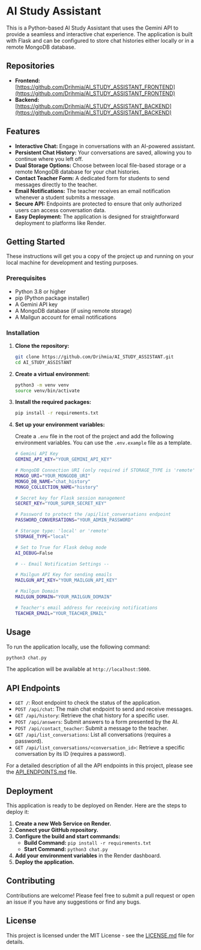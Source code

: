 # AI Study Assistant

This is a Python-based AI Study Assistant that uses the Gemini API to provide a seamless and interactive chat experience. The application is built with Flask and can be configured to store chat histories either locally or in a remote MongoDB database.

## Repositories

*   **Frontend:** [https://github.com/Drihmia/AI_STUDY_ASSISTANT_FRONTEND](https://github.com/Drihmia/AI_STUDY_ASSISTANT_FRONTEND)
*   **Backend:** [https://github.com/Drihmia/AI_STUDY_ASSISTANT_BACKEND](https://github.com/Drihmia/AI_STUDY_ASSISTANT_BACKEND)

## Features

*   **Interactive Chat:** Engage in conversations with an AI-powered assistant.
*   **Persistent Chat History:** Your conversations are saved, allowing you to continue where you left off.
*   **Dual Storage Options:** Choose between local file-based storage or a remote MongoDB database for your chat histories.
*   **Contact Teacher Form:** A dedicated form for students to send messages directly to the teacher.
*   **Email Notifications:** The teacher receives an email notification whenever a student submits a message.
*   **Secure API:** Endpoints are protected to ensure that only authorized users can access conversation data.
*   **Easy Deployment:** The application is designed for straightforward deployment to platforms like Render.

## Getting Started

These instructions will get you a copy of the project up and running on your local machine for development and testing purposes.

### Prerequisites

*   Python 3.8 or higher
*   pip (Python package installer)
*   A Gemini API key
*   A MongoDB database (if using remote storage)
*   A Mailgun account for email notifications

### Installation

1.  **Clone the repository:**

    ```bash
    git clone https://github.com/Drihmia/AI_STUDY_ASSISTANT.git
    cd AI_STUDY_ASSISTANT
    ```

2.  **Create a virtual environment:**

    ```bash
    python3 -m venv venv
    source venv/bin/activate
    ```

3.  **Install the required packages:**

    ```bash
    pip install -r requirements.txt
    ```

4.  **Set up your environment variables:**

    Create a `.env` file in the root of the project and add the following environment variables. You can use the `.env.example` file as a template.

    ```bash
    # Gemini API Key
    GEMINI_API_KEY="YOUR_GEMINI_API_KEY"

    # MongoDB Connection URI (only required if STORAGE_TYPE is 'remote')
    MONGO_URI="YOUR_MONGODB_URI"
    MONGO_DB_NAME="chat_history"
    MONGO_COLLECTION_NAME="history"

    # Secret key for Flask session management
    SECRET_KEY="YOUR_SUPER_SECRET_KEY"

    # Password to protect the /api/list_conversations endpoint
    PASSWORD_CONVERSATIONS="YOUR_ADMIN_PASSWORD"

    # Storage type: 'local' or 'remote'
    STORAGE_TYPE="local"

    # Set to True for Flask debug mode
    AI_DEBUG=False

    # -- Email Notification Settings --

    # Mailgun API Key for sending emails
    MAILGUN_API_KEY="YOUR_MAILGUN_API_KEY"

    # Mailgun Domain
    MAILGUN_DOMAIN="YOUR_MAILGUN_DOMAIN"

    # Teacher's email address for receiving notifications
    TEACHER_EMAIL="YOUR_TEACHER_EMAIL"
    ```

## Usage

To run the application locally, use the following command:

```bash
python3 chat.py
```

The application will be available at `http://localhost:5000`.

## API Endpoints

*   `GET /`: Root endpoint to check the status of the application.
*   `POST /api/chat`: The main chat endpoint to send and receive messages.
*   `GET /api/history`: Retrieve the chat history for a specific user.
*   `POST /api/answers`: Submit answers to a form presented by the AI.
*   `POST /api/contact_teacher`: Submit a message to the teacher.
*   `GET /api/list_conversations`: List all conversations (requires a password).
*   `GET /api/list_conversations/<conversation_id>`: Retrieve a specific conversation by its ID (requires a password).

For a detailed description of all the API endpoints in this project, please see the [API_ENDPOINTS.md](API_ENDPOINTS.md) file.

## Deployment

This application is ready to be deployed on Render. Here are the steps to deploy it:

1.  **Create a new Web Service on Render.**
2.  **Connect your GitHub repository.**
3.  **Configure the build and start commands:**
    *   **Build Command:** `pip install -r requirements.txt`
    *   **Start Command:** `python3 chat.py`
4.  **Add your environment variables** in the Render dashboard.
5.  **Deploy the application.**

## Contributing

Contributions are welcome! Please feel free to submit a pull request or open an issue if you have any suggestions or find any bugs.

## License

This project is licensed under the MIT License - see the [LICENSE.md](LICENSE.md) file for details.
